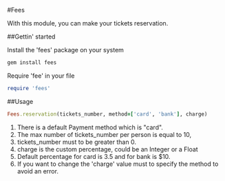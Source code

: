 #Fees

With this module, you can make your tickets reservation.

##Gettin' started

Install the 'fees' package on your system

```ruby
gem install fees
```

Require 'fee' in your file

```ruby
require 'fees'
```

##Usage

```ruby
Fees.reservation(tickets_number, method=['card', 'bank'], charge)
```

1. There is a default Payment method which is "card".
2. The max number of tickets_number per person is equal to 10,
3. tickets_number must to be greater than 0.
4. charge is the custom percentage, could be an Integer or a Float
5. Default percentage for card is 3.5 and for bank is $10.
6. If you want to change the 'charge' value must to specify the method to avoid an error.
